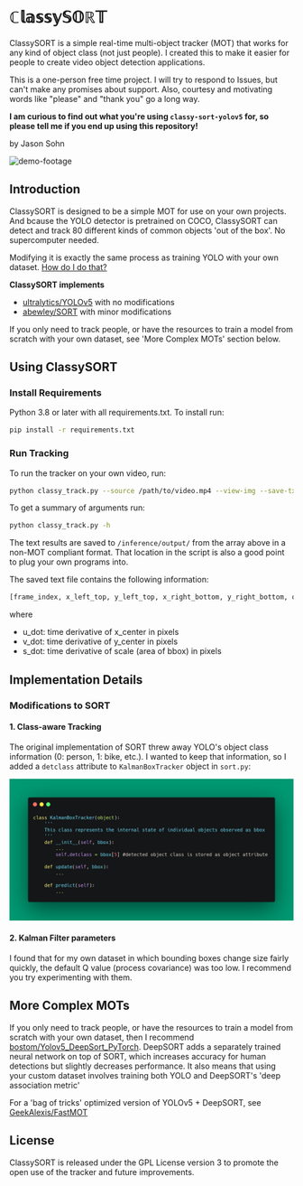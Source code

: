 # ℂ𝕝𝕒𝕤𝕤𝕪𝕊𝕆ℝ𝕋

ClassySORT is a simple real-time multi-object tracker (MOT) that works for any kind of object class (not just people). I created this to make it easier for people to create video object detection applications.

This is a one-person free time project. I will try to respond to Issues, but can't make any promises about support. Also, courtesy and motivating words like "please" and "thank you" go a long way.

**I am curious to find out what you're using `classy-sort-yolov5` for, so please tell me if you end up using this repository!**

by Jason Sohn 


![demo-footage](assets/velon-2019-creds.gif)

## Introduction

ClassySORT is designed to be a simple MOT for use on your own projects. And bcause the YOLO detector is pretrained on COCO, ClassySORT can detect and track 80 different kinds of common objects 'out of the box'. No supercomputer needed.

Modifying it is exactly the same process as training YOLO with your own dataset. [How do I do that?](https://github.com/ultralytics/yolov5/wiki/Train-Custom-Data)

**ClassySORT implements** 
+ [ultralytics/YOLOv5](https://github.com/ultralytics/yolov5/wiki) with no modifications
+ [abewley/SORT](https://github.com/abewley/sort) with minor modifications 

If you only need to track people, or have the resources to train a model from scratch with your own dataset, see 'More Complex MOTs' section below.

## Using ClassySORT

### Install Requirements
Python 3.8 or later with all requirements.txt. To install run:

```bash
pip install -r requirements.txt
```

### Run Tracking

To run the tracker on your own video, run:

```bash
python classy_track.py --source /path/to/video.mp4 --view-img --save-txt --save-img
```

To get a summary of arguments run:

```bash
python classy_track.py -h
```

The text results are saved to `/inference/output/` from the array above in a non-MOT compliant format. That location in the script is also a good point to plug your own programs into.

The saved text file contains the following information:

```bash
[frame_index, x_left_top, y_left_top, x_right_bottom, y_right_bottom, object_category, u_dot, v_dot, s_dot, object_id]
```

where

+ u_dot: time derivative of x_center in pixels
+ v_dot: time derivative of y_center in pixels
+ s_dot: time derivative of scale (area of bbox) in pixels

## Implementation Details

### Modifications to SORT

#### 1. Class-aware Tracking

The original implementation of SORT threw away YOLO's object class information (0: person, 1: bike, etc.).
I wanted to keep that information, so I added a `detclass` attribute to `KalmanBoxTracker` object in `sort.py`:

![modifications_to_sort_schematic](assets/sort-mod.png)

#### 2. Kalman Filter parameters

I found that for my own dataset in which bounding boxes change size fairly quickly, the default Q value (process covariance) was too low. I recommend you try experimenting with them.


## More Complex MOTs
If you only need to track people, or have the resources to train a model from scratch with your own dataset, then I recommend [bostom/Yolov5_DeepSort_PyTorch](https://github.com/mikel-brostrom/Yolov5_DeepSort_Pytorch).
DeepSORT adds a separately trained neural network on top of SORT, which increases accuracy for human detections but slightly decreases performance.
It also means that using your custom dataset involves training both YOLO and DeepSORT's 'deep association metric'

For a 'bag of tricks' optimized version of YOLOv5 + DeepSORT, see [GeekAlexis/FastMOT](https://github.com/GeekAlexis/FastMOT)

## License

ClassySORT is released under the GPL License version 3 to promote the open use of the tracker and future improvements.

